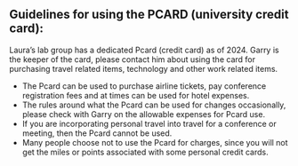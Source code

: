 ## Guidelines for using the PCARD (university credit card): 

Laura’s lab group has a dedicated Pcard (credit card) as of 2024.  Garry is the keeper of the card, please contact him about using the card for purchasing travel related items, technology and other work related items. 

* The Pcard can be used to purchase airline tickets, pay conference registration fees and at times can be used for hotel expenses. 
* The rules around what the Pcard can be used for changes occasionally, please check with Garry on the allowable expenses for Pcard use.
* If you are incorporating personal travel into travel for a conference or meeting, then the Pcard cannot be used. 
* Many people choose not to use the Pcard for charges, since you will not get the miles or points associated with some personal credit cards. 